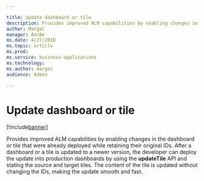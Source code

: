 ```yaml
---

title: Update dashboard or tile
description: Provides improved ALM capabilities by enabling changes in the dashboard or tile that were already deployed while retaining their original IDs.
author: MargoC
manager: AnnBe
ms.date: 4/27/2018
ms.topic: article
ms.prod: 
ms.service: business-applications
ms.technology: 
ms.author: margoc
audience: Admin

---
```

#  Update dashboard or tile




[!include[banner](../../../includes/banner.md)]

Provides improved ALM capabilities by enabling changes in the dashboard or tile
that were already deployed while retaining their original IDs. After a dashboard
or a tile is updated to a newer version, the developer can deploy the update
into production dashboards by using the **updateTile** API and stating the
source and target tiles. The content of the tile is updated without changing the
IDs, making the update smooth and fast.
